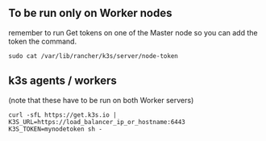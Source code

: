 ## To be run only on Worker nodes

remember to run Get tokens on one of the Master node so you can add the token the command.
```
sudo cat /var/lib/rancher/k3s/server/node-token
```

## k3s agents / workers
(note that these have to be run on both Worker servers)
```
curl -sfL https://get.k3s.io | K3S_URL=https://load_balancer_ip_or_hostname:6443 K3S_TOKEN=mynodetoken sh -
```
